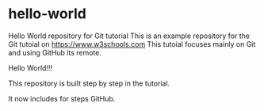 # hello-world
Hello World repository for Git tutorial
This is an example repository for the Git tutoial on https://www.w3schools.com
This tutoial focuses mainly on Git and using GitHub its remote.

Hello World!!!

This repository is built step by step in the tutorial.

It now includes for steps GitHub.

